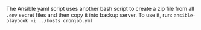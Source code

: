 The Ansible yaml script uses another bash script to create a zip file from all `.env` secret files and then copy it into backup server. To use it, run:
	`ansible-playbook -i ../hosts cronjob.yml`
